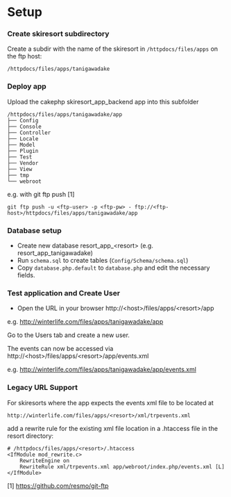 # Setup

### Create skiresort subdirectory

Create a subdir with the name of the skiresort in `/httpdocs/files/apps`
on the ftp host:

    /httpdocs/files/apps/tanigawadake

### Deploy app

Upload the cakephp skiresort_app_backend app into this subfolder

    /httpdocs/files/apps/tanigawadake/app
    ├── Config
    ├── Console
    ├── Controller
    ├── Locale
    ├── Model
    ├── Plugin
    ├── Test
    ├── Vendor
    ├── View
    ├── tmp
    └── webroot

e.g. with git ftp push [1]

    git ftp push -u <ftp-user> -p <ftp-pw> - ftp://<ftp-host>/httpdocs/files/apps/tanigawadake/app

### Database setup

* Create new database resort_app_\<resort\> (e.g.  resort_app_tanigawadake)
* Run `schema.sql` to create tables (`Config/Schema/schema.sql`)
* Copy `database.php.default` to `database.php` and edit the necessary fields.

### Test application and Create User

* Open the URL in your browser http://\<host\>/files/apps/\<resort\>/app

e.g. http://winterlife.com/files/apps/tanigawadake/app

Go to the Users tab and create a new user.

The events can now be accessed via http://\<host\>/files/apps/\<resort\>/app/events.xml

e.g. http://winterlife.com/files/apps/tanigawadake/app/events.xml

### Legacy URL Support

For skiresorts where the app expects the events xml file to be located
at

    http://winterlife.com/files/apps/<resort>/xml/trpevents.xml

add a rewrite rule for the existing xml file location in a .htaccess
file in the resort directory:

    # /httpdocs/files/apps/<resort>/.htaccess
    <IfModule mod_rewrite.c>
        RewriteEngine on
        RewriteRule xml/trpevents.xml app/webroot/index.php/events.xml [L]
    </IfModule>

[1] https://github.com/resmo/git-ftp
